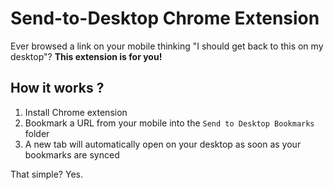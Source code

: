 Send-to-Desktop Chrome Extension
================================

Ever browsed a link on your mobile thinking "I should get back to this on my desktop"? **This extension is for you!**

## How it works ?

1. Install Chrome extension
2. Bookmark a URL from your mobile into the `Send to Desktop Bookmarks` folder
3. A new tab will automatically open on your desktop as soon as your bookmarks are synced

That simple? Yes.

